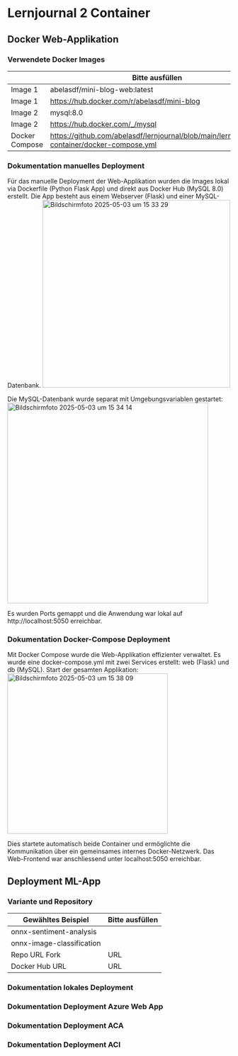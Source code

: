 ﻿# Lernjournal 2 Container

## Docker Web-Applikation

### Verwendete Docker Images

| | Bitte ausfüllen |
| -------- | ------- |
| Image 1 |abelasdf/mini-blog-web:latest  |
| Image 1 |https://hub.docker.com/r/abelasdf/mini-blog  |
| Image 2 |mysql:8.0  |
| Image 2 |https://hub.docker.com/_/mysql  |
| Docker Compose |https://github.com/abelasdf/lernjournal/blob/main/lernjournal2-container/docker-compose.yml |

### Dokumentation manuelles Deployment
Für das manuelle Deployment der Web-Applikation wurden die Images lokal via Dockerfile (Python Flask App) und direkt aus Docker Hub (MySQL 8.0) erstellt. Die App besteht aus einem Webserver (Flask) und einer MySQL-Datenbank.
<img width="424" alt="Bildschirmfoto 2025-05-03 um 15 33 29" src="https://github.com/user-attachments/assets/3f36f429-fd9f-4698-9812-2296cbe12e07" />

Die MySQL-Datenbank wurde separat mit Umgebungsvariablen gestartet:
<img width="453" alt="Bildschirmfoto 2025-05-03 um 15 34 14" src="https://github.com/user-attachments/assets/7fcae12b-b854-4152-8a18-64493d646e99" />

Es wurden Ports gemappt und die Anwendung war lokal auf http://localhost:5050 erreichbar.


### Dokumentation Docker-Compose Deployment
Mit Docker Compose wurde die Web-Applikation effizienter verwaltet. Es wurde eine docker-compose.yml mit zwei Services erstellt: web (Flask) und db (MySQL).
Start der gesamten Applikation:
<img width="362" alt="Bildschirmfoto 2025-05-03 um 15 38 09" src="https://github.com/user-attachments/assets/bba3cbde-15e8-497f-8ec2-dc5ba79410e8" />

Dies startete automatisch beide Container und ermöglichte die Kommunikation über ein gemeinsames internes Docker-Netzwerk. Das Web-Frontend war anschliessend unter localhost:5050 erreichbar.

## Deployment ML-App

### Variante und Repository

| Gewähltes Beispiel | Bitte ausfüllen |
| -------- | ------- |
| onnx-sentiment-analysis |  |
| onnx-image-classification |  |
| Repo URL Fork | URL |
| Docker Hub URL | URL |

### Dokumentation lokales Deployment



### Dokumentation Deployment Azure Web App




### Dokumentation Deployment ACA



### Dokumentation Deployment ACI

